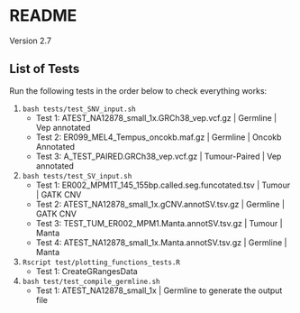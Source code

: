 # README

Version 2.7

## List of Tests

Run the following tests in the order below to check everything works:

1. `bash tests/test_SNV_input.sh`
	- Test 1: ATEST_NA12878_small_1x.GRCh38_vep.vcf.gz | Germline | Vep annotated
	- Test 2: ER099_MEL4_Tempus_oncokb.maf.gz | Germline | Oncokb Annotated
	- Test 3: A_TEST_PAIRED.GRCh38_vep.vcf.gz | Tumour-Paired | Vep annotated
2. `bash tests/test_SV_input.sh`
	- Test 1: ER002_MPM1T_145_155bp.called.seg.funcotated.tsv | Tumour | GATK CNV
	- Test 2: ATEST_NA12878_small_1x.gCNV.annotSV.tsv.gz | Germline | GATK CNV 
	- Test 3: TEST_TUM_ER002_MPM1.Manta.annotSV.tsv.gz | Tumour | Manta
	- Test 4: ATEST_NA12878_small_1x.Manta.annotSV.tsv.gz | Germline | Manta
3. `Rscript test/plotting_functions_tests.R`
	- Test 1: CreateGRangesData
4. `bash test/test_compile_germline.sh`
	- Test 1: ATEST_NA12878_small_1x | Germline to generate the output file


